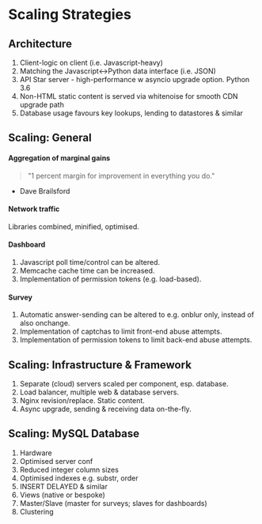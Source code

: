 Scaling Strategies
==================


Architecture
------------

1. Client-logic on client (i.e. Javascript-heavy)
1. Matching the Javascript<->Python data interface (i.e. JSON)
1. API Star server - high-performance w asyncio upgrade option. Python 3.6
1. Non-HTML static content is served via whitenoise for smooth CDN upgrade path
1. Database usage favours key lookups, lending to datastores & similar


Scaling: General
----------------

#### Aggregation of marginal gains

> "1 percent margin for improvement in everything you do."
- Dave Brailsford

#### Network traffic

Libraries combined, minified, optimised.

#### Dashboard

1. Javascript poll time/control can be altered.
1. Memcache cache time can be increased.
1. Implementation of permission tokens (e.g. load-based).

#### Survey

1. Automatic answer-sending can be altered to e.g. onblur only, instead of also onchange.
1. Implementation of captchas to limit front-end abuse attempts.
1. Implementation of permission tokens to limit back-end abuse attempts.


Scaling: Infrastructure & Framework
-----------------------------------

1. Separate (cloud) servers scaled per component, esp. database.
1. Load balancer, multiple web & database servers.
1. Nginx revision/replace. Static content.
1. Async upgrade, sending & receiving data on-the-fly.


Scaling: MySQL Database
-----------------------

1. Hardware
1. Optimised server conf
1. Reduced integer column sizes 
1. Optimised indexes e.g. substr, order
1. INSERT DELAYED & similar
1. Views (native or bespoke)
1. Master/Slave (master for surveys; slaves for dashboards)
1. Clustering
